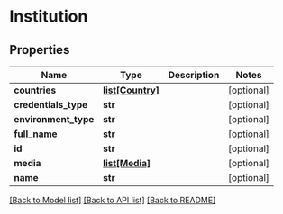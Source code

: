 # Institution

## Properties
Name | Type | Description | Notes
------------ | ------------- | ------------- | -------------
**countries** | [**list[Country]**](Country.md) |  | [optional] 
**credentials_type** | **str** |  | [optional] 
**environment_type** | **str** |  | [optional] 
**full_name** | **str** |  | [optional] 
**id** | **str** |  | [optional] 
**media** | [**list[Media]**](Media.md) |  | [optional] 
**name** | **str** |  | [optional] 

[[Back to Model list]](../README.md#documentation-for-models) [[Back to API list]](../README.md#documentation-for-api-endpoints) [[Back to README]](../README.md)


